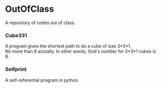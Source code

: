 # OutOfClass
A repository of codes out of class.

### Cube331
A program gives the shortest path to do a cube of size 3\*3\*1.  
No more than 8 actually. In other words, God's number for 3\*3\*1 cubes is 8.

### Selfprint
A self-referential program in python.
